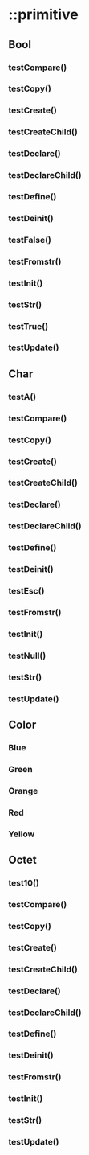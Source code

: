 # ::primitive

## Bool
### testCompare()
### testCopy()
### testCreate()
### testCreateChild()
### testDeclare()
### testDeclareChild()
### testDefine()
### testDeinit()
### testFalse()
### testFromstr()
### testInit()
### testStr()
### testTrue()
### testUpdate()

## Char
### testA()
### testCompare()
### testCopy()
### testCreate()
### testCreateChild()
### testDeclare()
### testDeclareChild()
### testDefine()
### testDeinit()
### testEsc()
### testFromstr()
### testInit()
### testNull()
### testStr()
### testUpdate()

## Color
### Blue
### Green
### Orange
### Red
### Yellow

## Octet
### test10()
### testCompare()
### testCopy()
### testCreate()
### testCreateChild()
### testDeclare()
### testDeclareChild()
### testDefine()
### testDeinit()
### testFromstr()
### testInit()
### testStr()
### testUpdate()
